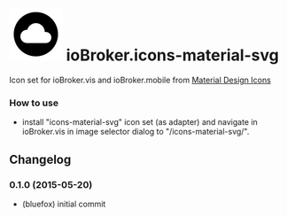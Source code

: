 ![Logo](admin/icons-material-svg.svg)
ioBroker.icons-material-svg
=================

Icon set for ioBroker.vis and ioBroker.mobile from [Material Design Icons](https://github.com/google/material-design-icons)

### How to use
- install "icons-material-svg" icon set (as adapter) and navigate in ioBroker.vis in image selector dialog to "/icons-material-svg/".

## Changelog
### 0.1.0 (2015-05-20)
* (bluefox) initial commit


